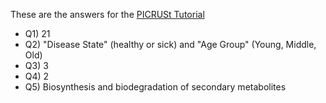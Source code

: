 These are the answers for the [PICRUSt Tutorial](PICRUSt-tutorial)
* Q1) 21
* Q2) "Disease State" (healthy or sick) and "Age Group" (Young, Middle, Old)
* Q3) 3
* Q4) 2
* Q5) Biosynthesis and biodegradation of secondary metabolites
